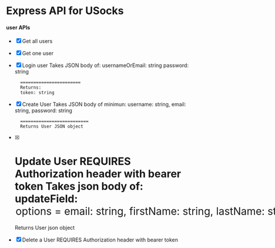 # Express API for USocks

#### user APIs
- [x] Get all users

- [x] Get one user

- [x] Login user
        Takes JSON body of:
        usernameOrEmail: string
        password: string
        
        =======================
        Returns:
        token: string
        
- [x] Create User
        Takes JSON body of minimun:
        username: string,
        email: string,
        password: string
        
        ==========================
        Returns User JSON object

-  [x] Update User
    REQUIRES Authorization header with bearer token
    Takes json body of:
        updateField: <option>
            options =
                email: string,
                firstName: string,
                lastName: string
        newValue: string
    ==============================
    Returns User json object
 
- [x]  Delete a User
    REQUIRES Authorization header with bearer token
